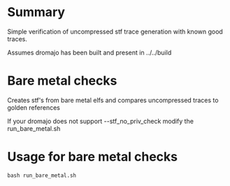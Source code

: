 # Summary

Simple verification of uncompressed stf trace generation with known good traces.

Assumes dromajo has been built and present in ../../build

# Bare metal checks
Creates stf's from bare metal elfs and compares uncompressed traces to golden references

If your dromajo does not support --stf_no_priv_check modify the
run_bare_metal.sh 

# Usage for bare metal checks
```
bash run_bare_metal.sh
```
